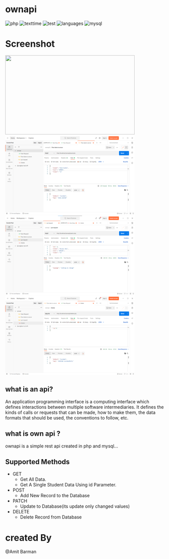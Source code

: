 # ownapi

![php](https://img.shields.io/badge/php-%3E%3D%207.1-brightgreen) ![texttime](https://img.shields.io/badge/test%20execution%20time-2-blue) ![test](https://img.shields.io/badge/Test-passed-red) ![languages](https://img.shields.io/badge/languages-3-blue) ![mysql](https://img.shields.io/badge/mysql-8.0-yellow)

# Screenshot

<p float="left">
	<img src="screenshots\get.jpg" height="250" width="410" />
	<img src="screenshots\post.png" height="250" width="410" />
	<img src="screenshots\patch.png" height="250" width="410" />
	<img src="screenshots\delete.png" height="250" width="410" />
</p>

## what is an api?

An application programming interface is a computing interface which defines interactions between multiple software intermediaries. It defines the kinds of calls or requests that can be made, how to make them, the data formats that should be used, the conventions to follow, etc.

## what is own api ?

ownapi is a simple rest api created in php and mysql...

## Supported Methods

* GET
	- Get All Data.
	- Get A Single Student Data Using id Parameter.
* POST
	- Add New Record to the Database
* PATCH
	- Update to Database(its update only changed values)
* DELETE
	- Delete Record from Database

# created By

@Amit Barman